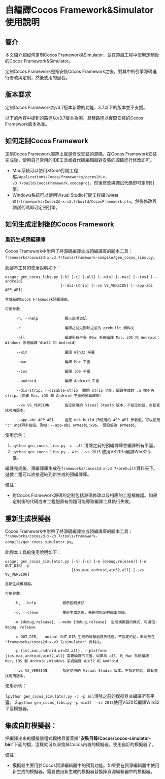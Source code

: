 # 自編譯Cocos Framework&Simulator使用說明


## 簡介

本文檔介紹如何定制Cocos Framework&Simulator，並在遊戲工程中使用定制後的Cocos Framework&Simulator。

定制Cocos Framework是指安裝Cocos Framework之後，對其中的引擎源碼進行修改與定制，然後使用的過程。

## 版本要求

定制Cocos Framework為v3.7版本新增的功能，3.7以下的版本並不支援。

以下的內容中提到的路徑以v3.7版本為例，具體路徑以實際安裝的Cocos Framework版本為准。

## 如何定制Cocos Framework

定制Cocos Framework實際上就是修改安裝的源碼。在Cocos Framework安裝完成後，使用自己常用的IDE工具或者代碼編輯器對安裝的源碼進行修改即可。

* Mac系統可以使用XCode打開工程檔`/Applications/Cocos/frameworks/cocos2d-x-v3.7/build/CocosFramework.xcodeproj`，然後修改與調試代碼即可定制引擎。
* Windows系統可以使用Visual Studio打開工程檔`[安裝目錄]/frameworks/Cocos2d-x-v3.7/build/CocosFramework.sln`，然後修改與調試代碼即可定制引擎。

## 如何生成定制後的Cocos Framework

### 重新生成預編譯庫

Cocos Framework中附帶了將源碼編譯生成預編譯庫的腳本工具：`frameworks/cocos2d-x-v3.7/tools/framework-compile/gen_cocos_libs.py`。

此腳本工具的使用說明如下：

```
usage: gen_cocos_libs.py [-h] [-c] [-all] [--win] [--mac] [--ios] [--android]
                         [--dis-strip] [--vs VS_VERSION] [--app-abi APP_ABI]

生成新的Cocos Framework預編譯庫。

可用參數:

     -h, --help            顯示説明資訊

     -c                    編譯之前先刪除之前的 prebuilt 資料夾

     -all                  編譯所有平臺（Mac 系統編譯 Mac，iOS 和 Android；Windows 系統編譯 Win32 和 Android）

     --win                 編譯 Win32 平臺

     --mac                 編譯 Mac 平臺

     --ios                 編譯 iOS 平臺

     --android             編譯 Android 平臺

     --dis-strip, --disable-strip  關閉 strip 功能，編譯生成的 .a 檔不再 strip。（影響 Mac，iOS 和 Android 平臺的預編譯庫）

     --vs VS_VERSION       指定使用的 Visual Studio 版本。不指定的話，自動查找可用版本。

     --app-abi APP_ABI     指定 ndk-build 所使用的 APP_ABI 參數值。可以使用 ":" 來分隔多個值。例如：--app-abi armeabi:x86。 預設值為 armeabi。
```

使用示例：

1. `python gen_cocos_libs.py -c -all` 清除之前的預編譯庫並編譯所有平臺。
2. `python gen_cocos_libs.py --win --vs 2015` 使用VS2015編譯Win32平臺。

編譯完成後，預編譯庫生成在`frameworks/cocos2d-x-v3.7/prebuilt`資料夾下。遊戲工程可以直接連結到新生成的預編譯庫。

備註：

* 對Cocos Framework源碼的定制包括源碼修改以及相應的工程檔維護。如果定制後的代碼或者工程配置有問題可能導致編譯工具執行失敗。


## 重新生成模擬器


Cocos Framework中附帶了將源碼編譯生成預編譯庫的腳本工具：`frameworks/cocos2d-x-v3.7/tools/framework-compile/gen_cocos_simulator.py`。

此腳本工具的使用說明如下：

```
usage: gen_cocos_simulator.py [-h] [-c] [-m {debug,release}] [-o OUT_DIR] -p
                              {ios,mac,android,win32,all} [--vs VS_VERSION]

重新生成模擬器。

可用參數:

    -h, --help            顯示説明資訊

    -c, --clean           重新生成之前，先刪除指定的輸出目錄。

    -m {debug,release}, --mode {debug,release}  生成模擬器的模式，可選值：debug，release

    -o OUT_DIR, --output OUT_DIR 生成的模擬器存放路徑。不指定的話，默認放在 "frameworks/cocos2d-x-v3.7/simulator" 資料夾。

    -p {ios,mac,android,win32,all}, --platform {ios,mac,android,win32,all} 需要編譯的平臺。如果為 all，則 Mac 系統編譯 Mac，iOS 和 Android；Windows 系統編譯 Win32 和 Android

    --vs VS_VERSION       指定使用的 Visual Studio 版本。不指定的話，自動查找可用版本。
```

使用示例：

1.`python gen_cocos_simulator.py -c -p all`清除之前的模擬器並編譯所有平臺。
2.`python gen_cocos_libs.py -p win32 --vs 2015`使用VS2015編譯Win32平臺模擬器。

## 集成自訂模擬器：


把編譯出來的模擬器程式檔拷貝覆蓋掉"**安裝目錄/Cocos/cocos-simulator-bin**"下面的檔，這樣就可以替換掉Cocos內置的模擬器，使用自訂的模擬器了。

備註：

* 模擬器主要用於Cocos資源編輯器中的預覽功能。如果要在資源編輯器中使用新生成的模擬器，需要使用新生成的模擬器替換掉資源編輯器中的模擬器。
